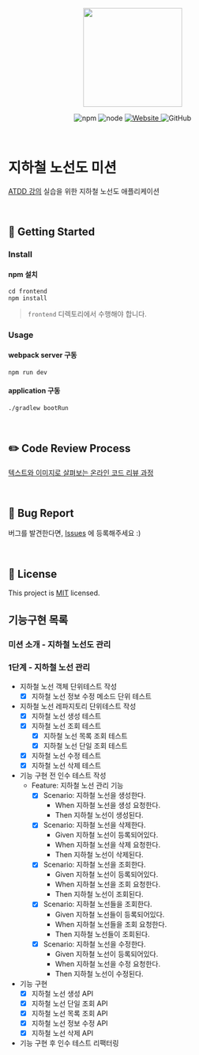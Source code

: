 <p align="center">
    <img width="200px;" src="https://raw.githubusercontent.com/woowacourse/atdd-subway-admin-frontend/master/images/main_logo.png"/>
</p>
<p align="center">
  <img alt="npm" src="https://img.shields.io/badge/npm-%3E%3D%205.5.0-blue">
  <img alt="node" src="https://img.shields.io/badge/node-%3E%3D%209.3.0-blue">
  <a href="https://edu.nextstep.camp/c/R89PYi5H" alt="nextstep atdd">
    <img alt="Website" src="https://img.shields.io/website?url=https%3A%2F%2Fedu.nextstep.camp%2Fc%2FR89PYi5H">
  </a>
  <img alt="GitHub" src="https://img.shields.io/github/license/next-step/atdd-subway-admin">
</p>

<br>

# 지하철 노선도 미션
[ATDD 강의](https://edu.nextstep.camp/c/R89PYi5H) 실습을 위한 지하철 노선도 애플리케이션

<br>

## 🚀 Getting Started

### Install
#### npm 설치
```
cd frontend
npm install
```
> `frontend` 디렉토리에서 수행해야 합니다.

### Usage
#### webpack server 구동
```
npm run dev
```
#### application 구동
```
./gradlew bootRun
```
<br>

## ✏️ Code Review Process
[텍스트와 이미지로 살펴보는 온라인 코드 리뷰 과정](https://github.com/next-step/nextstep-docs/tree/master/codereview)

<br>

## 🐞 Bug Report

버그를 발견한다면, [Issues](https://github.com/next-step/atdd-subway-admin/issues) 에 등록해주세요 :)

<br>

## 📝 License

This project is [MIT](https://github.com/next-step/atdd-subway-admin/blob/master/LICENSE.md) licensed.


## 기능구현 목록
### 미션 소개 - 지하철 노선도 관리

### 1단계 - 지하철 노선 관리
- 지하철 노선 객체 단위테스트 작성
  - [X] 지하철 노선 정보 수정 메소드 단위 테스트
- 지하철 노선 레파지토리 단위테스트 작성
  - [X] 지하철 노선 생성 테스트
  - [X] 지하철 노선 조회 테스트
    - [X] 지하철 노선 목록 조회 테스트
    - [X] 지하철 노선 단일 조회 테스트
  - [X] 지하철 노선 수정 테스트
  - [X] 지하철 노선 삭제 테스트
- 기능 구현 전 인수 테스트 작성
  - Feature: 지하철 노선 관리 기능 
    - [X] Scenario: 지하철 노선을 생성한다. 
      - When 지하철 노선을 생성 요청한다. 
      - Then 지하철 노선이 생성된다.
    - [X] Scenario: 지하철 노선을 삭제한다. 
      - Given 지하철 노선이 등록되어있다. 
      - When 지하철 노선을 삭제 요청한다. 
      - Then 지하철 노선이 삭제된다.
    - [X] Scenario: 지하철 노선을 조회한다.
      - Given 지하철 노선이 등록되어있다.
      - When 지하철 노선을 조회 요청한다.
      - Then 지하철 노선이 조회된다.
    - [X] Scenario: 지하철 노선들을 조회한다.
      - Given 지하철 노선들이 등록되어있다.
      - When 지하철 노선들을 조회 요청한다.
      - Then 지하철 노선들이 조회된다.
    - [X] Scenario: 지하철 노선을 수정한다.
      - Given 지하철 노선이 등록되어있다.
      - When 지하철 노선을 수정 요청한다.
      - Then 지하철 노선이 수정된다.
- 기능 구현
  - [X] 지하철 노선 생성 API
  - [X] 지하철 노선 단일 조회 API
  - [X] 지하철 노선 목록 조회 API
  - [X] 지하철 노선 정보 수정 API
  - [X] 지하철 노선 삭제 API 
- 기능 구현 후 인수 테스트 리팩터링